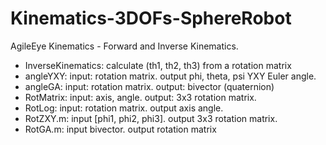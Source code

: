 # Kinematics-3DOFs-SphereRobot
AgileEye Kinematics - Forward and Inverse Kinematics. 
- InverseKinematics: calculate (th1, th2, th3) from a rotation matrix
- angleYXY: input: rotation matrix. output phi, theta, psi YXY Euler angle. 
- angleGA: input: rotation matrix. output: bivector (quaternion)
- RotMatrix: input: axis, angle. output: 3x3 rotation matrix. 
- RotLog: input: rotation matrix. output axis angle. 
- RotZXY.m: input [phi1, phi2, phi3]. output 3x3 rotation matrix.  
- RotGA.m: input bivector. output rotation matrix

